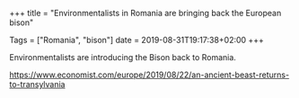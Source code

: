 +++
title = "Environmentalists in Romania are bringing back the European bison"

Tags = ["Romania", "bison"]
date = 2019-08-31T19:17:38+02:00
+++

Environmentalists are introducing the Bison back to Romania.

https://www.economist.com/europe/2019/08/22/an-ancient-beast-returns-to-transylvania
